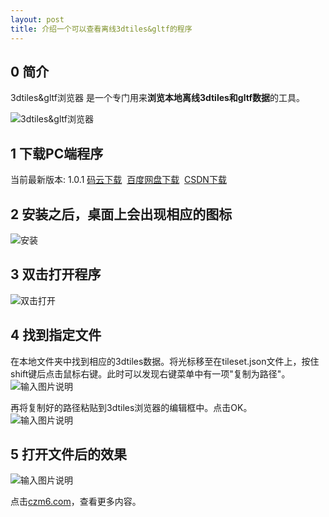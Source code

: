 ```yaml
---
layout: post  
title: 介绍一个可以查看离线3dtiles&gltf的程序  
---
```


## 0 简介
3dtiles&gltf浏览器 是一个专门用来<b>浏览本地离线3dtiles和gltf数据</b>的工具。
<!-- more -->

![3dtiles&gltf浏览器](https://images.gitee.com/uploads/images/2018/0811/193642_a18e826c_470194.png "3dtiles&gltf浏览器.png")

## 1 下载PC端程序
当前最新版本: 1.0.1
<a href="https://gitee.com/xiaofeii/n1808-cesium-notes/attach_files/download?i=157003&u=http%3A%2F%2Ffiles.git.oschina.net%2Fgroup1%2FM00%2F04%2F7F%2FPaAvDFto9b6AHHDOAvA4u9Ypcso327.exe%3Ftoken%3D7bed89a8b2c8bd824df69a73c0b2aa4f%26ts%3D1533727438%26attname%3D3dtiles-gltf-explorer%2520Setup%25201.0.1.exe">码云下载</a>&nbsp;
<a target="_blank" href="https://pan.baidu.com/s/1Uat3DtH9cf79K4bLZGiZAA">百度网盘下载</a>&nbsp;
<a target="_blank" href="https://download.csdn.net/download/xiaofeii/10585026">CSDN下载</a>  

## 2 安装之后，桌面上会出现相应的图标
![安装](https://images.gitee.com/uploads/images/2018/0811/193709_d8a476af_470194.png "安装.png")

## 3 双击打开程序
![双击打开](https://images.gitee.com/uploads/images/2018/0811/193728_e943e4b0_470194.png "双击打开.png")

## 4 找到指定文件
在本地文件夹中找到相应的3dtiles数据。将光标移至在tileset.json文件上，按住shift键后点击鼠标右键。此时可以发现右键菜单中有一项"复制为路径"。 
![输入图片说明](https://images.gitee.com/uploads/images/2018/0811/193753_01c42951_470194.png "屏幕截图.png")

再将复制好的路径粘贴到3dtiles浏览器的编辑框中。点击OK。  
![输入图片说明](https://images.gitee.com/uploads/images/2018/0811/193807_6eafe5ae_470194.png "屏幕截图.png")

## 5 打开文件后的效果
![输入图片说明](https://images.gitee.com/uploads/images/2018/0811/193815_99f85d35_470194.png "屏幕截图.png")

点击[czm6.com](https://www.czm6.com)，查看更多内容。

